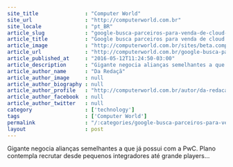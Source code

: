 ```yaml
---
site_title               : "Computer World"
site_url                 : "http://computerworld.com.br"
site_locale              : "pt_BR"
article_slug             : "google-busca-parceiros-para-venda-de-cloud-no-brasil"
article_title            : "Google busca parceiros para venda de cloud no Brasil"
article_image            : "http://computerworld.com.br/sites/beta.computerworld.com.br/files/news_articles/computacao_em_nuvem.jpg"
article_url              : "http://computerworld.com.br/google-busca-parceiros-para-venda-de-cloud-no-brasil"
article_published_at     : "2016-05-12T11:24:50-03:00"
article_description      : "Gigante negocia alianças semelhantes a que já possui com a PwC. Plano contempla recrutar desde pequenos integradores até grande players..."
article_author_name      : "Da Redaçã"
article_author_image     : null
article_author_biography : null
article_author_profile   : "http://computerworld.com.br/autor/da-redacao"
article_author_facebook  : null
article_author_twitter   : null
category                 : ['technology']
tags                     : ['Computer World']
permalink                : "/:categories/google-busca-parceiros-para-venda-de-cloud-no-brasil/"
layout                   : post
---
```


Gigante negocia alianças semelhantes a que já possui com a PwC. Plano contempla recrutar desde pequenos integradores até grande players...
